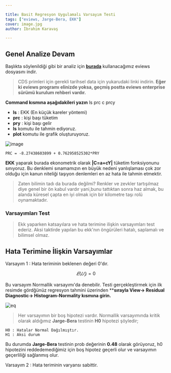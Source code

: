 ```yaml
---

title: Basit Regresyon Uygulamalı Varsayım Testi
tags: ["eviews, Jarge-Bera, EKK"]
cover: image.jpg
author: İbrahim Karavaş

---
```


## Genel Analize Devam

Başlıkta söylenildiği gibi bir analiz için [**burada**](https://iuedu-my.sharepoint.com/:f:/g/personal/ikaravas_ogr_iu_edu_tr/EknRAqmsuc1Mu3U07ztAp60Be-Mowmup14pXbTAKuagtDQ?e=RPck1U) kullanacağımız eviews dosyasını indir.

> CDS primleri için gerekli tarihsel data için yukarudaki linki indirin. **Eğer ki eviews programı elinizde yoksa, geçmiş postta eviews enterprise sürümü kurulum rehberi vardır.**

**Command kısmına aşağıdakileri yazın**
     ls prc c prcy

- **ls** : EKK (En küçük kareler yöntemi)
- **prc** : kişi başı tüketim
- **pry** : kişi başı gelir
- **ls** komutu ile tahmin ediyoruz.
- **plot** komutu ile grafik oluşturuyoruz.

![image](eq1.JPG)

    PRC = -8.27438603899 + 0.762958525302*PRY
**EKK** yaparak burada ekonometrik olarak **|C=a+cY|** tüketim fonksiyonunu sınıyoruz. Bu denklemi sınamamızın en büyük nedeni yanlışlaması çok zor olduğu için kanun niteliği taşıyon denlemleri en az hata ile tahmin etmektir.

>Zaten bilimin tadı da burada değilmi? Renkler ve zevkler tartışılmaz diye genel bir ön kabul vardır yani,bunu tattıktan sonra haz almak, bu alanda küresel çapta en iyi olmak için bir kilometre taşı rolü oynamaktadır.

### Varsayımları Test
> Ekk yaparken katsayılara ve hata terimine ilişkin varsayımları test ederiz. Aksi taktirde yapılan bu ekk'nın öngürüleri hatalı, saplamalı ve bilimsel olmaz.

## Hata Terimine İlişkin Varsayımlar

Varsayım 1 : Hata teriminin beklenen değeri 0'dır.

$$
  𝐸(𝑈_𝑖 )=0
  $$

Bu varsayım Normallik varsayımı'da denebilir. Testi gerçekleştirmek için ilk resimde gördğünüz regresyon tahmini üzerinden ****sırayla View-> Residual Diagnostic-> Histogram-Normality kısmına girin.**

![eq](image2.jpg)

> Her varsayımın bir boş hipotezi vardır. Normallik varsayımında kritik olarak aldığımız **Jarge-Bera** testinin **H0** hipotezi şöyledir;

    H0 : Hatalar Normal Dağılmıştır.
    H1 : Aksi durum
Bu durumda **Jarge-Bera** testinin prob değerinin **0.48** olarak görüyoruz, h0 hipotezini reddedemediğimiz için boş hipotez geçerli olur ve varsayımın geçerliliği sağlanmış olur.

Varsayım 2 : Hata teriminin varyansı sabittir.
